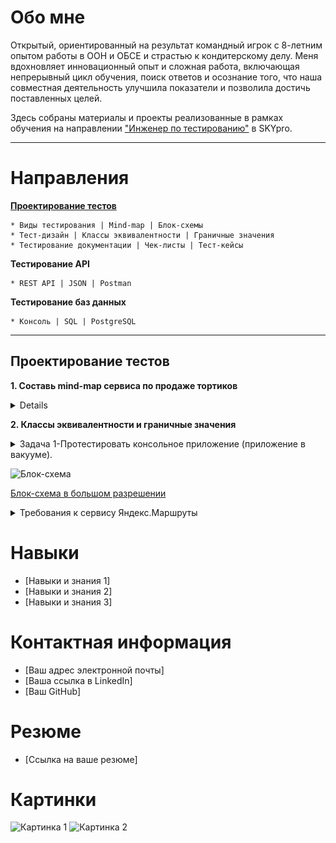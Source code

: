# Обо мне

Открытый, ориентированный на результат командный игрок с 8-летним опытом работы в ООН и ОБСЕ и страстью к кондитерскому делу. Меня вдохновляет инновационный опыт и сложная работа, включающая непрерывный цикл обучения, поиск ответов и осознание того, что наша совместная деятельность улучшила показатели и позволила достичь поставленных целей.

Здесь собраны материалы и проекты реализованные в рамках обучения на направлении ["Инженер по тестированию"](https://praktikum.yandex.ru/qa-engineer) в SKYpro.


***



# Направления

[**Проектирование тестов**](#test-design)<br>

    * Виды тестирования | Mind-map | Блок-схемы
    * Тест-дизайн | Классы эквивалентности | Граничные значения
    * Тестирование документации | Чек-листы | Тест-кейсы

**Тестирование API**

    * REST API | JSON | Postman

**Тестирование баз данных**

    * Консоль | SQL | PostgreSQL

 
***

  ## <a name="test-design" />Проектирование тестов

**1. Составь mind-map сервиса по продаже тортиков**

<details>
<summary>Mind map сервиса</summary>

![Mind Map](https://github.com/ToktombaevM/ManasT_QA-portfolio/blob/9e5d1be44f6df16e7393e5b5eda308cdcf9a831e/IMG/Mind%20Map.jpg)

[Mind map в большом разрешении на MIRO](https://miro.com/app/board/uXjVMV_dsEQ=/?share_link_id=605007146557)

</details>

**2. Классы эквивалентности и граничные значения**

<details>
<summary>Задача 1-Протестировать консольное приложение (приложение в вакууме).</summary> <br>


  - Приложение на вход принимает три целых числа, интерпретируемых как длины сторон треугольника.
  - На выходе выводит на экран, является ли этот треугольник равнобедренным или равносторонним.
 
 > Что нужно сделать?
  - Составьте низкоуровневый чек-лист. Обязательно предложите конкретные значения тестовых данных.

</details>

![Блок-схема](https://i.ibb.co/CPN6wv2/blockscheme.jpg)

[Блок-схема в большом разрешении](https://i.ibb.co/BndGfjN/blockscheme.jpg)

<details>
<summary>Требования к сервису Яндекс.Маршруты</summary>

</details>

# Навыки

* [Навыки и знания 1]
* [Навыки и знания 2]
* [Навыки и знания 3]

# Контактная информация

* [Ваш адрес электронной почты]
* [Ваша ссылка в LinkedIn]
* [Ваш GitHub]

# Резюме

* [Ссылка на ваше резюме]

# Картинки

![Картинка 1](images/image1.png)
![Картинка 2](images/image2.png)
